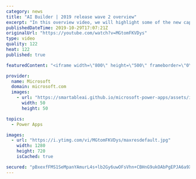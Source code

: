 ```yaml
---
category: news
title: "AI Builder | 2019 release wave 2 overview"
excerpt: "In this overview video, we will highlight some of the new capabilities included in the latest update to AI Builder within Power Apps that will help you plan and prepare for the upcoming updates with confidence.     Here are the capabilities covered:  • Building AI models  • Managing and sharing AI models"
publishedDateTime: 2019-10-29T17:07:21Z
originalUrl: "https://youtube.com/watch?v=MGtomFKVDys"
type: video
quality: 122
heat: 122
published: true

featuredContent: "<iframe width=\"800\" height=\"500\" frameborder=\"0\" src=\"https://www.youtube.com/embed/MGtomFKVDys\" allow=\"accelerometer; autoplay; encrypted-media; gyroscope; picture-in-picture\" allowfullscreen></iframe>"

provider:
  name: Microsoft
  domain: microsoft.com
  images:
    - url: "https://smartableai.github.io/microsoft-power-apps/assets/images/organizations/microsoft.com-50x50.jpg"
      width: 50
      height: 50

topics:
  - Power Apps

images:
  - url: "https://i.ytimg.com/vi/MGtomFKVDys/maxresdefault.jpg"
    width: 1280
    height: 720
    isCached: true

secured: "pBxexfFMS1SeMpanYAmurL4s+lb2Gy6uwOFsVhn+CBHnG9ukOAbPgEPJA6a9XS/Z3rKpjU4Ppj34JVGh5Ol4dpB6Wb3x7L6Fw4BbFoniUmrwbdaDYce0dMxqcT3evvINvBlNvBIJaJNZM4w4EpionMXBDzUX7Oz2Qaindix1yBJXVunRwghB4EIGIIrIfyC8Wmwfjt+znCkuJgs8ZrhIc8qs4h9neu+LnPwUCjUq99pLLPR6OUXnStJ49tzP1djdaBNYqWOhWzl2vjhpcaoHBGtQMwmVQYs0P37HBzIuQdI637ean8UL45dB/x3hGoMBTVKXWw3fW4s9du+l7KHJVEILboGCiWHsf+vXXPcQrnfqefmHhUnUQk9V3Iw2UUOfbCyjFuSXGdpuejcHORLCtsvBHUrXIgug6c7Ud0CGaPvSzgLDbO+3fTxRfWCHHkEI;CQHiXBnBDbB9B6vaxwIg0g=="
---
```


